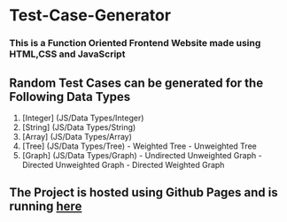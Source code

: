 # Test-Case-Generator
### This is a Function Oriented Frontend Website made using **HTML**,**CSS** and **JavaScript**

## Random Test Cases can be generated for the Following Data Types
  1. [Integer] (JS/Data Types/Integer)
  2. [String] (JS/Data Types/String)
  3. [Array] (JS/Data Types/Array)
  4. [Tree] (JS/Data Types/Tree)
    - Weighted Tree
    - Unweighted Tree
  5. [Graph] (JS/Data Types/Graph)
    - Undirected Unweighted Graph
    - Directed Unweighted Graph
    - Directed Weighted Graph


## The Project is hosted using Github Pages and is running [here](https://21shadow10.github.io/Test-Case-Generator/HTML/integer.html)
